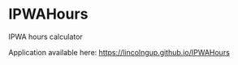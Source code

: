 # IPWAHours
IPWA hours calculator

Application available here: https://lincolngup.github.io/IPWAHours
